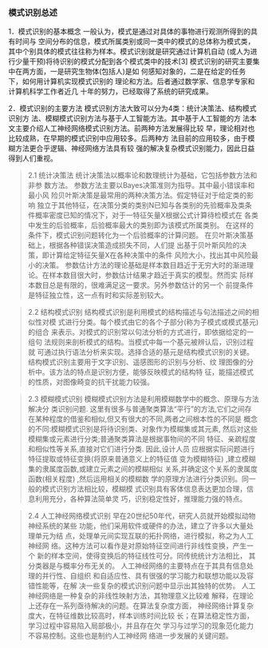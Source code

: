 ### 模式识别总述
1．模式识别的基本概念 一般认为，模式是通过对具体的事物进行观测所得到的具有时间与 空间分布的信息，模式所属类别或同一类中的模式的总体称为模式类， 其中个别具体的模式往往称为样本。模式识别就是研究通过计算机自动 (或人为进行少量干预)将待识别的模式分配到各个模式类中的技术[3] 模式识别的研究主要集中在两方面，一是研究生物体(包括人)是如 何感知对象的，二是在给定的任务下，如何用计算机实现模式识别的 理论和方法。后者通过数学家、信息学专家和计算机科学工作者近几 十年的努力，已经取得了系统的研究成果。



 2．模式识别的主要方法 模式识别方法大致可以分为4类：统计决策法、结构模式识别方 法、模糊模式识别方法与基于人工智能方法。其中基于人工智能的方 法本文主要介绍人工神经网络模式识别方法。前两种方法发展得比较 早，理论相对也比较成熟，在早期的模式识别中应用较多。后两种方 法目前的应用较多，由于模糊方法更合乎逻辑、神经网络方法具有较 强的解决复杂模式识别能力，因此日益得到人们重视。 

> 2.1 统计决策法 统计决策法以概率论和数理统计为基础，它包括参数方法和非参 数方法。 参数方法主要以Bayes决策准则为指导。其中最小错误率和最小风 险贝叶斯决策是最常用的两种决策方法。假定特征对于给定类的影响 独立于其他特征，在决策分类的类别N已知与各类别的先验概率及类条 件概率密度已知的情况下，对于一特征矢量X根据公式计算待检模式在 各类中发生的后验概率，后验概率最大的类别即为该模式所属类别。 在这样的条件下，模式识别问题转化为一个后验概率的计算问题。 在贝叶斯决策基础上，根据各种错误决策造成损失不同，人们提 出基于贝叶斯风险的决策，即计算给定特征矢量X在各种决策中的条件 风险大小，找出其中风险最小的决策。 参数估计方法的理论基础是样本数目趋近于无穷大时的渐进理 论。在样本数目很大时，参数估计结果才趋近于真实的模型。然而实 际样本数目总是有限的，很难满足这一要求。另外参数估计的另一个 前提条件是特征独立性，这一点有时和实际差别较大。

 > 2.2 结构模式识别 结构模式识别是利用模式的结构描述与句法描述之间的相似性对模 式进行分类。每个模式由它的各个子部分(称为子模式或模式基元)的组合 来表示。对模式的识别常以句法分析的方式进行，即依据给定的一组句 法规则来剖析模式的结构。当模式中每一个基元被辨认后，识别过程就 可通过执行语法分析来实现。选择合适的基元是结构模式识别的关键。 结构模式识别主要用于文字识别、遥感图形的识别与分析、纹 理图像的分析中。该方法的特点是识别方便，能够反映模式的结构特 征，能描述模式的性质，对图像畸变的抗干扰能力较强。

 > 2.3 模糊模式识别 模糊模式识别方法是利用模糊数学中的概念、原理与方法解决分 类识别问题. 这里有很多与普通聚类算法“平行”的方法,它们之间存 在某种程度的借鉴和相似,但又有很大的不同,两者之间根本性的不同是 概念的不同:模糊模式识别是将待识别类、对象作为模糊集或其元素, 然后对这些模糊集或元素进行分类;普通聚类算法是根据事物间的不同 特征、亲疏程度和相似性等关系,直接对它们进行分类. 因此,设计人员 应根据实际问题进行特征提取或特征变换(将原来普通意义上的特征值 变为模糊特征) ,建立模糊集的隶属度函数,或建立元素之间的模糊相似 关系,并确定这个关系的隶属度函数(相关程度) ,然后运用相关的模糊数 学的原理方法进行分类识别。同一般的模式识别方法相比较，模糊模 式识别具有客体信息表达更加合理，信息利用充分，各种算法简单灵 巧，识别稳定性好，推理能力强的特点。

 > 2.4 人工神经网络模式识别 早在20世纪50年代，研究人员就开始模拟动物神经系统的某些 功能，他们采用软件或硬件的办法，建立了许多以大量处理单元为结 点，处理单元间实现互联的拓扑网络，进行模拟，称之为人工神经网 络。这种方法可以看作是对原始特征空间进行非线性变换，产生一个 新的样本空间，使得变换后的特征线性可分。同传统统计方法相比， 其分类器是与概率分布无关的。 人工神经网络的主要特点在于其具有信息处理的并行性、自组织 和自适应性、具有很强的学习能力和联想功能以及容错性能等，在解 决一些复杂的模式识别问题中显示出其独特的优势。 人工神经网络是一种复杂的非线性映射方法，其物理意义比较难 解释，在理论上还存在一系列亟待解决的问题。在算法复杂度方面， 神经网络计算复杂度大，在特征维数比较高时，样本训练时间比较 长；在算法稳定性方面，学习过程中容易陷入局部极小，并且存在欠 学习与过学习的现象范化能力不容易控制。这些也是制约人工神经网 络进一步发展的关键问题。
